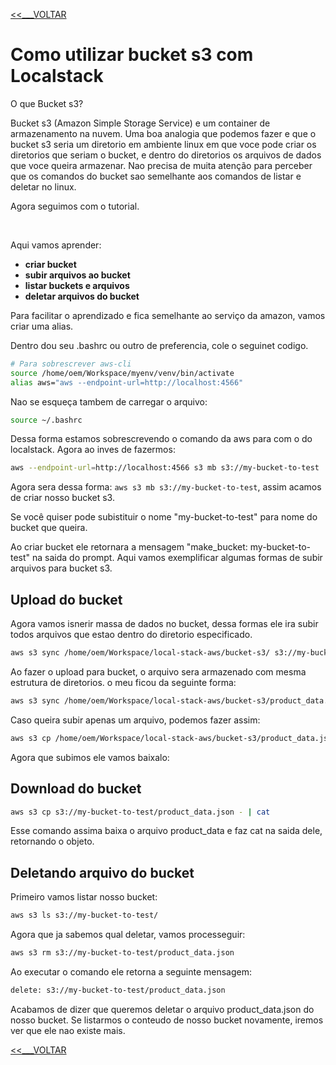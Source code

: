 [<<___VOLTAR](../README.md)

# Como utilizar bucket s3 com Localstack

O que Bucket s3?

Bucket s3 (Amazon Simple Storage Service) e um container de armazenamento na nuvem. Uma boa
analogia que podemos fazer e que o bucket s3 seria um diretorio em ambiente linux em que voce
pode criar os diretorios que seriam o bucket, e dentro do diretorios os arquivos de dados que
voce queira armazenar. Nao precisa de muita atenção para perceber que os comandos do bucket sao
semelhante aos comandos de listar e deletar no linux.

Agora seguimos com o tutorial.

<br />

Aqui vamos aprender:

 - **criar bucket**
 - **subir arquivos ao bucket**
 - **listar buckets e arquivos**
 - **deletar arquivos do bucket**

Para facilitar o aprendizado e fica semelhante ao serviço da amazon, vamos criar uma alias.

Dentro dou seu .bashrc ou outro de preferencia, cole o seguinet codigo.

```bash
# Para sobrescrever aws-cli
source /home/oem/Workspace/myenv/venv/bin/activate
alias aws="aws --endpoint-url=http://localhost:4566"
```

Nao se esqueça tambem de carregar o arquivo: 

```bash
source ~/.bashrc
```

Dessa forma estamos sobrescrevendo o comando da aws para com o do localstack. Agora ao inves de
fazermos:

```bash
aws --endpoint-url=http://localhost:4566 s3 mb s3://my-bucket-to-test
```

Agora sera dessa forma: ``aws s3 mb s3://my-bucket-to-test``, assim acamos de criar nosso bucket s3.

Se você quiser pode subistituir o nome "my-bucket-to-test" para nome do bucket que queira.

Ao criar bucket ele retornara a mensagem "make_bucket: my-bucket-to-test" na saida do prompt.
Aqui vamos exemplificar algumas formas de subir arquivos para bucket s3.

## Upload do bucket

Agora vamos isnerir massa de dados no bucket, dessa formas ele ira subir todos arquivos que
estao dentro do diretorio especificado.

```bash
aws s3 sync /home/oem/Workspace/local-stack-aws/bucket-s3/ s3://my-bucket-to-test/
```

Ao fazer o upload para bucket, o arquivo sera armazenado com mesma estrutura de diretorios. o meu
ficou da seguinte forma:

```bash
aws s3 sync /home/oem/Workspace/local-stack-aws/bucket-s3/product_data.json s3://my-bucket-to-test/
```

Caso queira subir apenas um arquivo, podemos fazer assim:

```bash
aws s3 cp /home/oem/Workspace/local-stack-aws/bucket-s3/product_data.json s3://my-bucket-to-test/
```


Agora que subimos ele vamos baixalo:

## Download do bucket

```bash
aws s3 cp s3://my-bucket-to-test/product_data.json - | cat
```

Esse comando assima baixa o arquivo product_data e faz cat na saida dele, retornando o objeto.

## Deletando arquivo do bucket

Primeiro vamos listar nosso bucket:

```bash
aws s3 ls s3://my-bucket-to-test/
```


Agora que ja sabemos qual deletar, vamos processeguir:

```bash
aws s3 rm s3://my-bucket-to-test/product_data.json
```

Ao executar o comando ele retorna a seguinte mensagem:

```bash
delete: s3://my-bucket-to-test/product_data.json
```

Acabamos de dizer que queremos deletar o arquivo product_data.json do nosso bucket. Se listarmos o
conteudo de nosso bucket novamente, iremos ver que ele nao existe mais.

[<<___VOLTAR](../README.md)